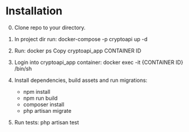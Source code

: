 # Installation

0. Clone repo to your directory.

1. In project dir run:
    docker-compose -p cryptoapi up -d
   
2. Run:
    docker ps
    Copy cryptoapi_app CONTAINER ID

3. Login into cryptoapi_app container: 
    docker exec -it {CONTAINER ID} /bin/sh

4. Install dependencies, build assets and run migrations:
    - npm install
    - npm run build
    - composer install
    - php artisan migrate
    
5. Run tests:
    php artisan test
